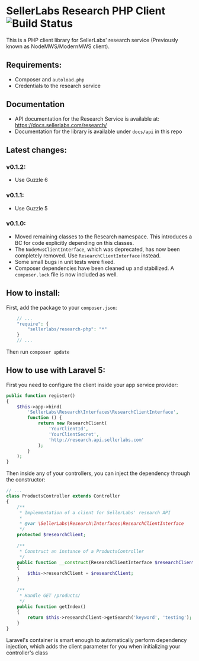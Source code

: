# SellerLabs Research PHP Client ![Build Status](https://travis-ci.org/sellerlabs/research-php.svg?branch=master)

This is a PHP client library for SellerLabs' research service
(Previously known as NodeMWS/ModernMWS client).

## Requirements:

- Composer and `autoload.php`
- Credentials to the research service

## Documentation

- API documentation for the Research Service is available at: 
https://docs.sellerlabs.com/research/
- Documentation for the library is available under `docs/api` in this repo

## Latest changes:

### v0.1.2:
- Use Guzzle 6

### v0.1.1:
- Use Guzzle 5

### v0.1.0:
- Moved remaining classes to the Research namespace. This introduces a BC for
code explicitly depending on this classes.
- The `NodeMwsClientInterface`, which was deprecated, has now been completely
removed. Use `ResearchClientInterface` instead.
- Some small bugs in unit tests were fixed.
- Composer dependencies have been cleaned up and stabilized. A `composer.lock`
file is now included as well.

## How to install:

First, add the package to your `composer.json`:

```php
    // ...
    "require": {
        "sellerlabs/research-php": "*"
    }
    // ...
```

Then run `composer update`

## How to use with Laravel 5:

First you need to configure the client inside your app service provider:

```php
public function register()
{
    $this->app->bind(
        'SellerLabs\Research\Interfaces\ResearchClientInterface',
        function () {
            return new ResearchClient(
                'YourClientId',
                'YourClientSecret',
                'http://research.api.sellerlabs.com'
            );
        }
    );
}
```

Then inside any of your controllers, you can inject the dependency through the 
constructor:

```php
// ...
class ProductsController extends Controller
{
    /**
     * Implementation of a client for SellerLabs' research API
     * 
     * @var \SellerLabs\Research\Interfaces\ResearchClientInterface
     */
    protected $researchClient;
    
    /**
     * Construct an instance of a ProductsController
     */
    public function __construct(ResearchClientInterface $researchClient)
    {
        $this->researchClient = $researchClient;
    }
    
    /**
     * Handle GET /products/
     */
    public function getIndex()
    {
        return $this->researchClient->getSearch('keyword', 'testing');
    }
}
```

Laravel's container is smart enough to automatically perform dependency 
injection, which adds the client parameter for you when initializing your 
controller's class
